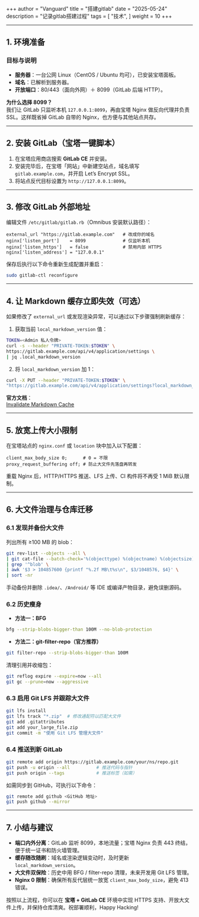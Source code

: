 +++
author = "Vanguard"
title = "搭建gitlab"
date = "2025-05-24"
description = "记录gitlab搭建过程"
tags = [
"技术",
]
weight = 10
+++

---

## 1. 环境准备

### 目标与说明

- **服务器**：一台公网 Linux（CentOS / Ubuntu 均可），已安装宝塔面板。
- **域名**：已解析到服务器。
- **开放端口**：80/443（面向外网）＋ 8099（GitLab 后端 HTTP）。

**为什么选择 8099？**  
我们让 GitLab 只监听本机 `127.0.0.1:8099`，再由宝塔 Nginx 做反向代理并负责 SSL。这样既省掉 GitLab 自带的 Nginx，也方便与其他站点共存。

---

## 2. 安装 GitLab（宝塔一键脚本）

1. 在宝塔应用商店搜索 **GitLab CE** 并安装。
2. 安装完毕后，在宝塔「网站」中新建空站点，域名填写 `gitlab.example.com`，并开启 Let’s Encrypt SSL。
3. 将站点反代目标设置为 `http://127.0.0.1:8099`。

---

## 3. 修改 GitLab 外部地址

编辑文件 `/etc/gitlab/gitlab.rb`（Omnibus 安装默认路径）：

```plaintext
external_url "https://gitlab.example.com"   # 改成你的域名
nginx['listen_port']    = 8099              # 仅监听本机
nginx['listen_https']   = false             # 禁用内部 HTTPS
nginx['listen_address'] = "127.0.0.1"
```

保存后执行以下命令重新生成配置并重启：

```bash
sudo gitlab-ctl reconfigure
```

---

## 4. 让 Markdown 缓存立即失效（可选）

如果修改了 `external_url` 或发现渲染异常，可以通过以下步骤强制刷新缓存：

1. 获取当前 `local_markdown_version` 值：

```bash
TOKEN=<Admin 私人令牌>
curl -s --header "PRIVATE-TOKEN:$TOKEN" \
https://gitlab.example.com/api/v4/application/settings \
| jq .local_markdown_version
```

2. 将 `local_markdown_version` 加 1：

```bash
curl -X PUT --header "PRIVATE-TOKEN:$TOKEN" \
"https://gitlab.example.com/api/v4/application/settings?local_markdown_version=$((n+1))"
```

**官方文档**：  
[Invalidate Markdown Cache](https://docs.gitlab.com/administration/invalidate_markdown_cache/)

---

## 5. 放宽上传大小限制

在宝塔站点的 `nginx.conf` 或 `location` 块中加入以下配置：

```plaintext
client_max_body_size 0;      # 0 = 不限
proxy_request_buffering off; # 防止大文件先落盘再转发
```

重载 Nginx 后，HTTP/HTTPS 推送、LFS 上传、CI 构件将不再受 1 MiB 默认限制。

---

## 6. 大文件治理与仓库迁移

### 6.1 发现并备份大文件

列出所有 ≥100 MB 的 blob：

```bash
git rev-list --objects --all \
| git cat-file --batch-check='%(objecttype) %(objectname) %(objectsize) %(rest)' \
| grep '^blob' \
| awk '$3 > 104857600 {printf "%.2f MB\t%s\n", $3/1048576, $4}' \
| sort -nr
```

手动备份并删除 `.idea/`、`/Android/` 等 IDE 或编译产物目录，避免误删源码。

### 6.2 历史瘦身

- **方法一：BFG**

```bash
bfg --strip-blobs-bigger-than 100M --no-blob-protection
```

- **方法二：git-filter-repo（官方推荐）**

```bash
git filter-repo --strip-blobs-bigger-than 100M
```

清理引用并收缩包：

```bash
git reflog expire --expire=now --all
git gc --prune=now --aggressive
```

### 6.3 启用 Git LFS 并跟踪大文件

```bash
git lfs install
git lfs track "*.zip"  # 修改通配符以匹配大文件
git add .gitattributes
git add your_large_file.zip
git commit -m "使用 Git LFS 管理大文件"
```

### 6.4 推送到新 GitLab

```bash
git remote add origin https://gitlab.example.com/your/ns/repo.git
git push -u origin --all          # 推送代码与指针
git push origin --tags            # 推送标签（如需）
```

如需同步到 GitHub，可执行以下命令：

```bash
git remote add github <GitHub 地址>
git push github --mirror
```

---

## 7. 小结与建议

- **端口内外分离**：GitLab 监听 8099，本地流量；宝塔 Nginx 负责 443 终结，便于统一证书和防火墙管理。
- **缓存随改随刷**：域名或渲染逻辑变动时，及时更新 `local_markdown_version`。
- **大文件双保险**：历史中用 BFG / filter-repo 清理，未来开发用 Git LFS 管理。
- **Nginx 0 限制**：确保所有反代层统一放宽 `client_max_body_size`，避免 413 错误。

按照以上流程，你可以在 **宝塔 + GitLab CE** 环境中实现 HTTPS 支持、开放大文件上传，并保持仓库清爽。祝部署顺利，Happy Hacking!
